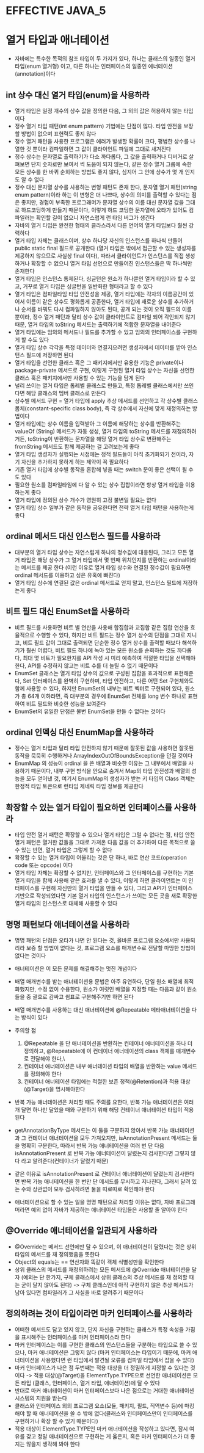# EFFECTIVE JAVA_5
# 열거 타입과 애너테이션
* 자바에는 특수한 목적의 참조 타입이 두 가지가 있다, 하나는 클래스의 일종인 열거 타입(enum 열거형) 이고, 다른 하나는 인터페이스의 일종인 에너테이션(annotation)이다

## int 상수 대신 열거 타입(enum)을 사용하라
* 열거 타입은 일정 개수의 상수 값을 정의한 다음, 그 외의 값은 허용하지 않는 타입이다
* 정수 열거 타입 패턴(int enum pattern) 기법에는 단점이 많다. 타입 안전을 보장할 방법이 없으며 표현력도 좋지 않다
* 정수 열거 패턴을 사용한 프로그램은 에러가 발생할 확률이 크다, 평범한 상수를 나열한 것 뿐이라 컴파일하면 그 값이 클라이언트 파일에 그대로 새겨진다
* 정수 상수는 문자열로 출력하기가 다소 까다롭다, 그 값을 출력하거나 디버거로 살펴보면 단지 숫자로만 보여서 썩 도움이 되지 않는다, 같은 정수 열거 그룹에 속한 모든 상수를 한 바퀴 순회하는 방법도 좋지 않다, 심지어 그 안에 상수가 몇 개 인지도 알 수 없다
* 정수 대신 문자열 상수를 사용하는 변형 패턴도 존재 한다, 문자열 열거 패턴(string enum pattern)이라 하는 이 변형은 더 나쁘다, 상수의 의미를 출력할 수 있다는 점은 좋지만, 경험이 부족한 프로그래머가 문자열 상수의 이름 대신 문자열 값을 그대로 하드코딩하게 만들기 때문이다, 이렇게 하드 코딩한 문자열에 오타가 있어도 컴파일러는 확인할 길이 없으니 자연스럽게 런 타임 버그가 생긴다
* 자바의 열거 타입은 완전한 형태의 클라스라서 다른 언어의 열거 타입보다 훨씬 강력하다
* 열거 타입 자체는 클래스이며, 상수 하나당 자신의 인스턴스를 하나씩 만들어 public static final 필드로 공개한다 (열거 타입은 밖에서 접근할 수 있는 생성자를 제공하지 않으므로 사실상 final 이다), 따라서 클라이언트가 인스턴스를 직접 생성하거나 확장할 수 없으니 열거 타입 선언으로 만들어진 인스턴스들은 딱 하나씩만 존재한다
* 열거 타입은 인스턴스 통제된다, 싱글턴은 원소가 하나뿐인 열거 타입이라 할 수 있고, 거꾸로 열거 타입은 싱글턴을 일반화한 형태라고 할 수 있다
* 열거 타입은 컴파일타임 타입 안전성을 제공, 열거 타입에는 각자의 이름공간이 있어서 이름이 같은 상수도 평화롭게 공존한다, 열거 타입에 새로운 상수를 추가하거나 순서를 바꿔도 다시 컴파일하지 않아도 된다, 공개 되는 것이 오직 필드의 이름 뿐이라, 정수 열거 패턴과 달리 상수 값이 클라이언트로 컴파일 되어 각인되지 않기 때문, 열거 타입의 toString 메서드는 출력하기에 적합한 문자열을 내어준다
* 열거 타입에는 임의의 메서드나 필드를 추가할 수 있고 임의의 인터페이스를 구현하게 할 수도 있다
* 열거 타입 상수 각각을 특정 데이터와 연결지으려면 생성자에서 데이터를 받아 인스턴스 필드에 저장하면 된다
* 열거 타입을 선언한 클래스 혹은 그 패키지에서만 유용한 기능은 private이나 package-private 메서드로 구현, 이렇게 구현된 열거 타입 상수는 자신을 선언한 클래스 혹은 패키지에서만 사용할 수 있는 기능을 담게 된다
* 널리 쓰이는 열거 타입은 톱레벨 클래스로 만들고, 특정 톱레벨 클래스에서만 쓰인다면 해당 클래스의 멤버 클래스로 만든다
* 상수별 메서드 구현 = 열거 타입에 apply 추상 메서드를 선언하고 각 상수별 클래스 몸체(constant-specific class body), 즉 각 상수에서 자신에 맞게 재정의하는 방법이다
* 열거 타입에는 상수 이름을 입력받아 그 이름에 해당하는 상수를 반환해주는 valueOf (String) 메서드가 자동 생성, 열거 타입의 toString 메서드를 재정의하려거든, toString이 반환하는 문자열을 해당 열거 타입 상수로 변환해주는 fromString 메서드도 함께 제공하는 걸 고려보는게 좋다
* 열거 타입 생성자가 실행되는 시점에는 정적 필드들이 아직 초기화되기 전이라, 자기 자신을 추가하지 못하게 하는 제약이 꼭 필요하다
* 기존 열거 타입에 상수별 동작을 혼합해 넣을 때는 switch 문이 좋은 선택이 될 수도 있다
* 필요한 원소를 컴파일타임에 다 알 수 있는 상수 집합이라면 항상 열거 타입을 이용하는게 좋다
* 열거 타입에 정의된 상수 개수가 영원히 고정 불변일 필요는 없다
* 열거 타입 상수 일부가 같은 동작을 공유한다면 전략 열거 타입 패턴을 사용하는게 좋다

## ordinal 메서드 대신 인스턴스 필드를 사용하라
* 대부분의 열거 타입 상수는 자연스럽게 하나의 정수값에 대응된다, 그리고 모든 열거 타입은 해당 상수가 그 열거 타입에서 몇 번째 위치인지를 반환하는 ordinal이라는 메서드를 제공 한다 (이런 이유로 열거 타입 상수와 연결된 정수값이 필요하면 ordinal 메서드를 이용하고 싶은 유혹에 빠진다)
* 열거 타입 상수에 연결된 값은 ordinal 메서드로 얻지 말고, 인스턴스 필드에 저장하는게 좋다  

## 비트 필드 대신 EnumSet을 사용하라
* 비트 필드를 사용하면 비트 별 연산을 사용해 합집합과 교집합 같은 집합 연산을 효율적으로 수행할 수 있다, 하지만 비트 필드는 정수 열거 상수의 단점을 그대로 지니고, 비트 필드 값이 그대로 출력되면 단순한 정수 열거 상수를 출력할 때보다 해석하기가 훨씬 어렵다, 비트 필드 하나에 녹아 있는 모든 원소를 순회하는 것도 까다롭다, 최대 몇 비트가 필요한지를 API 작성 시 미리 예측하여 적절한 타입을 선택해야한다, API를 수정하지 않고는 비트 수를 더 늘릴 수 없기 때문이다
* EnumSet 클래스는 열거 타입 상수의 값으로 구성된 집합을 효과적으로 표현해준다,  Set 인터페이스를 완벽히 구현하며, 타입 안전하고, 다른 어떤 Set 구현체와도 함께 사용할 수 있다, 하지만 EnumSet의 내부는 비트 벡터로 구현되어 있다, 원소가 총 64개 이하라면, 즉 대부분의 경우에 EnumSet 전체를 long 변수 하나로 표현하여 비트 필드와 비슷한 성능을 보여준다
* EnumSet의 유일한 단점은 불변 EnumSet을 만들 수 없다는 것이다

## ordinal 인덱싱 대신 EnumMap을 사용하라
* 정수는 열거 타입과 달리 타입 안전하지 않기 때문에 잘못된 값을 사용하면 잘못된 동작을 묵묵히 수행하거나 ArrayIndexOutOfBoundsException을 던질 것이다
* EnumMap 의 성능이 ordinal 을 쓴 배열과 비슷한 이유는 그 내부에서 배열을 사용하기 때문이다, 내부 구현 방식을 안으로 숨겨서 Map의 타입 안전성과 배열의 성능을 모두 얻어낸 것, 여기서 EnumMap의 생성자가 받는 키 타입의 Class 객체는 한정적 타입 토큰으로 런타임 제네릭 타입 정보를 제공한다

## 확장할 수 있는 열거 타입이 필요하면 인터페이스를 사용하라
* 타입 안전 열거 패턴은 확장할 수 있으나 열거 타입은 그럴 수 없다는 점, 타입 안전 열거 패턴은 열거한 값들을 그대로 가져온 다음 값을 더 추가하여 다른 목적으로 쓸 수 있는 반면, 열거 타입은 그렇게 할 수 없다
* 확장할 수 있는 열거 타입이 어울리는 것은 단 하나, 바로 연산 코드(operation code 또는 opcode) 이다
* 열거 타입 자체는 확장할 수 없지만, 인터페이스와 그 인터페이스를 구현하는 기본 열거 타입을 함께 사용해 같은 효과를 낼 수 있다, 이렇게 하면 클라이언트는 이 인터페이스를 구현해 자신만의 열거 타입을 만들 수 있다, 그리고 API가 인터페이스 기반으로 작성되었다면 기본 열거 타입의 인스턴스가 쓰이는 모든 곳을 새로 확장한 열거 타입의 인스턴스로 대체해 사용할 수 있다

## 명명 패턴보다 애너테이션을 사용하라
* 명명 패턴의 단점은 오타가 나면 안 된다는 것, 올바른 프로그램 요소에서만 사용되리라 보증 할 방법이 없다는 것, 프로그램 요소를 매개변수로 전달할 마땅한 방법이 없다는 것이다
* 애너테이션은 이 모든 문제를 해결해주는 멋진 개념이다
* 배열 매개변수를 받는 애너테이션용 문법은 아주 유연하다, 단일 원소 배열에 최적화했지만, 수정 없이 수용한다, 원소가 여럿인 배열을 지정할 때는 다음과 같이 원소들을 중 괄호로 감싸고 쉼표로 구분해주기만 하면 된다

* 배열 매개변수를 사용하는 대신 애너테이션에 @Repeatable 메타애너테이션을 다는 방식이 있다
* 주의할 점
	1. @Repeatable 을 단 애너테이션을 반환하는 컨테이너 애너테이션을 하나 더 정의하고, @Repeatable에 이 컨테이너 애너테이션의 class 객체를 매개변수로 전달해야 한다,\
	2. 컨테이너 애너테이션은 내부 애너테이션 타입의 배열을 반환하는 value 메서드를 정의해야 한다
	3. 컨테이너 애너테이션 타입에는 적절한 보존 정책(@Retention)과 적용 대상(@Target)을 명시해야한다

* 반복 가능 애너테이션은 처리할 때도 주의를 요한다, 반복 가능 애너테이션은 여러 개 달면 하나만 달았을 때와 구분하기 위해 해당 컨테이너 애너테이션 타입이 적용된다
* getAnnotationByType 메서드는 이 둘을 구분하지 않아서 반복 가능 애너테이션과 그 컨테이너 애너테이션을 모두 가져오지만, isAnnotationPresent 메서드는 둘을 명확히 구분한다, 따라서 반복 가능 애너테이션을 여러 번 단 다음 isAnnotationPresent 로 반복 가능 애너테이션이 달렸는지 검사한다면 그렇지 않다 라고 알려준다(컨테이너가 달렸기 때문)
* 같은 이유로 isAnnotationPresent 로 컨테이너 애너테이션이 달렸는지 검사한다면 반복 가능 애너테이션을 한 번만 단 메서드를 무시하고 지나친다, 그래서 달려 있는 수와 상관없이 모두 검사하려면 둘을 따로따로 확인해야 한다
* 애너테이션으로 할 수 있는 일을 명명 패턴으로 처리할 이유는 없다, 자바 프로그래머라면 예외 없이 자바가 제공하는 애너테이션 타입들은 사용할 줄 알아야 한다

## @Override 애너테이션을 일관되게 사용하라
* @Override는 메서드 선언에만 달 수 있으며, 이 애너테이션이 달렸다는 것은 상위 타입의 메서드를 재 정의했음을 뜻한다
* Object의 equals는 == 연산자와 똑같이 객체 식별성만을 확인한다
* 상위 클래스의 메서드를 재정의하려는 모든 메서드에 @Override 애너테이션을 달자 (예외는 단 한가지, 구체 클래스에서 상위 클래스의 추상 메서드를 재 정의할 때는 굳이 달지 않아도 된다) -> 구체 클래스인데 아직 구현하지 않은 추상 메서드가 남아 있다면 컴파일러가 그 사실을 바로 알려주기 때문이다

## 정의하려는 것이 타입이라면 마커 인터페이스를 사용하라
* 어떠한 메서드도 담고 있지 않고, 단지 자신을 구현하는 클래스가 특정 속성을 가짐을 표시해주는 인터페이스를 마커 인터페이스라 한다
* 마커 인터페이스는 이를 구현한 클래스의 인스턴스들을 구분하는 타입으로 쓸 수 있으나, 마커 애너테이션은 그렇지 않다 (마커 인터페이스는 타입이기 때문에, 마커 애너테이션을 사용했다면 런 타임에서 발견될 오류를 컴파일 타임에서 잡을 수 있다)
* 마커 인터페이스가 나은 점 두번째는 적용 대상을 더 정밀하게 지정할 수 있다는 것이다 -> 적용 대상(@Target)을 ElementType.TYPE으로 선언한 애너테이션은 모든 타입 (클래스, 인터페이스, 열거 타입, 애너테이션)에 달 수 있다
* 반대로 마커 애너테이션이 마커 인터페이스보다 나은 점으로는 거대한 애너테이션 시스템의 지원을 받는다
* 클래스와 인터페이스 외의 프로그램 요소(모듈, 패키지, 필드, 직역변수 등)에 마킹해야 할 때 애너테이션을 쓸 수 밖에 없다(클래스와 인터페이스만이 인터페이스를 구현하거나 확장 할 수 있기 때문이다)
* 적용 대상이 ElementType.TYPE인 마커 애너테이션을 작성하고 있다면, 잠시 여유를 갖고 정말 애너테이션으로 구현하는 게 옳은지, 혹은 마커 인터페이스가 더 좋지는 않을지  생각해 봐야 한다